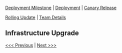 [Deployment Milestone](../README.md) | [Deployment](/deployment/deployment.md) | [Canary Release](/canary-release/can-rel.md)

[Rolling Update](/rolling-update/rol-update.md) | [Team Details](/Team.md)

Infrastructure Upgrade
----------------------------------

[<<< Previous](/deployment/deployment.md) | [Next >>>](/canary-release/can-rel.md)